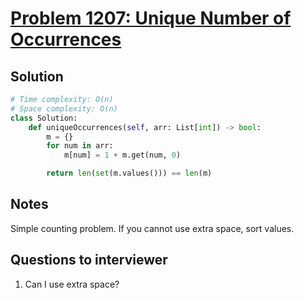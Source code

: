 # [Problem 1207: Unique Number of Occurrences](https://leetcode.com/problems/unique-number-of-occurrences/)

## Solution

```py
# Time complexity: O(n)
# Space complexity: O(n)
class Solution:
    def uniqueOccurrences(self, arr: List[int]) -> bool:
        m = {}
        for num in arr:
            m[num] = 1 + m.get(num, 0)

        return len(set(m.values())) == len(m)
```

## Notes

Simple counting problem. If you cannot use extra space, sort values.

## Questions to interviewer

1. Can I use extra space?
